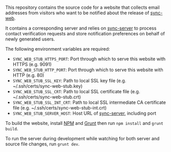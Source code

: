 This repository contains the source code for a website that collects email addresses from visitors who want to be notified about the release of [sync-web](https://github.com/asheville/sync-web).

It contains a corresponding server and relies on [sync-server](https://github.com/asheville/sync-server) to process contact verification requests and store notification preferences on behalf of newly generated users.

The following environment variables are required:

- `SYNC_WEB_STUB_HTTPS_PORT`: Port through which to serve this website with HTTPS (e.g. 9091)
- `SYNC_WEB_STUB_HTTP_PORT`: Port through which to serve this website with HTTP (e.g. 80)
- `SYNC_WEB_STUB_SSL_KEY`: Path to local SSL key file (e.g. ~/.ssh/certs/sync-web-stub.key)
- `SYNC_WEB_STUB_SSL_CRT`: Path to local SSL certificate file (e.g. ~/.ssh/certs/sync-web-stub.crt)
- `SYNC_WEB_STUB_SSL_INT_CRT`: Path to local SSL intermediate CA certificate file (e.g. ~/.ssh/certs/sync-web-stub-int.crt)
- `SYNC_WEB_STUB_SERVER_HOST`: Host URL of [sync-server](https://github.com/asheville/sync-server), including port

To build the website, install [NPM](https://npmjs.com) and [Grunt](http://gruntjs.com) then run `npm install` and `grunt build`.

To run the server during development while watching for both server and source file changes, run `grunt dev`.